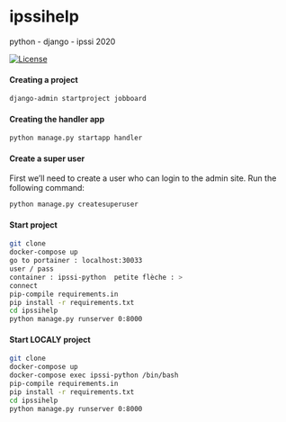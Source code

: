 # ipssihelp
python - django - ipssi 2020

[![License](https://img.shields.io/static/v1.svg?label=license&message=proprietary&color=blue)](https://img.shields.io/puppetforge/rc/:user.svg)


#### Creating a project
```bash
django-admin startproject jobboard
```

#### Creating the handler app
```bash
python manage.py startapp handler
```

#### Create a super user
First we’ll need to create a user who can login to the admin site. Run the following command:
```bash
python manage.py createsuperuser
```

#### Start project
```bash
git clone
docker-compose up
go to portainer : localhost:30033
user / pass
container : ipssi-python  petite flèche : >
connect
pip-compile requirements.in
pip install -r requirements.txt
cd ipssihelp
python manage.py runserver 0:8000
```

#### Start LOCALY project
```bash
git clone
docker-compose up
docker-compose exec ipssi-python /bin/bash
pip-compile requirements.in
pip install -r requirements.txt
cd ipssihelp
python manage.py runserver 0:8000
```
